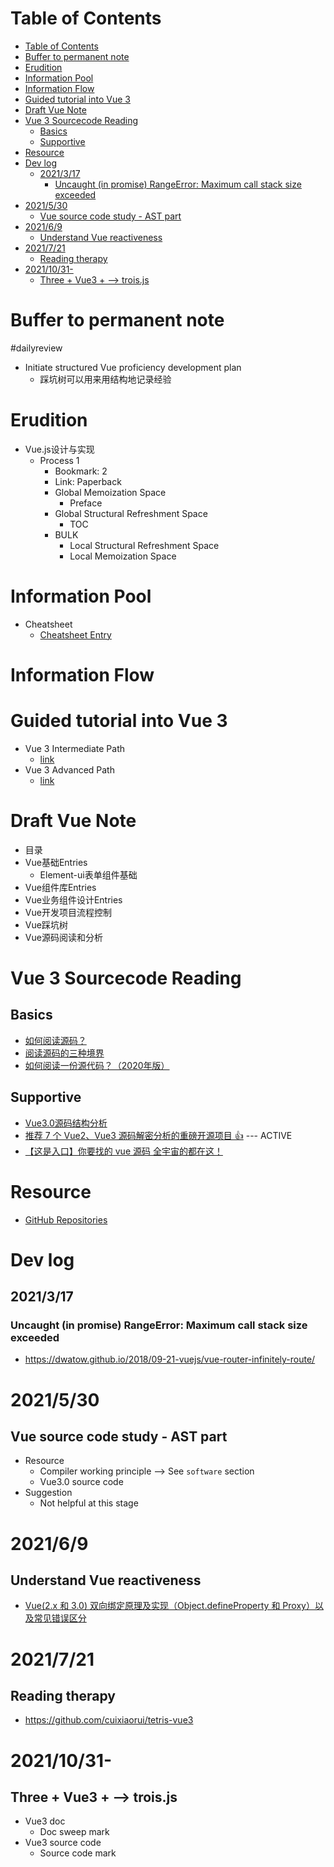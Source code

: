 # Table of Contents
- [Table of Contents](#table-of-contents)
- [Buffer to permanent note](#buffer-to-permanent-note)
- [Erudition](#erudition)
- [Information Pool](#information-pool)
- [Information Flow](#information-flow)
- [Guided tutorial into Vue 3](#guided-tutorial-into-vue-3)
- [Draft Vue Note](#draft-vue-note)
- [Vue 3 Sourcecode Reading](#vue-3-sourcecode-reading)
  - [Basics](#basics)
  - [Supportive](#supportive)
- [Resource](#resource)
- [Dev log](#dev-log)
  - [2021/3/17](#2021317)
    - [Uncaught (in promise) RangeError: Maximum call stack size exceeded](#uncaught-in-promise-rangeerror-maximum-call-stack-size-exceeded)
- [2021/5/30](#2021530)
  - [Vue source code study - AST part](#vue-source-code-study---ast-part)
- [2021/6/9](#202169)
  - [Understand Vue reactiveness](#understand-vue-reactiveness)
- [2021/7/21](#2021721)
  - [Reading therapy](#reading-therapy)
- [2021/10/31-](#20211031-)
  - [Three + Vue3 + --> trois.js](#three--vue3-----troisjs)

# Buffer to permanent note
#dailyreview

- Initiate structured Vue proficiency development plan
  - 踩坑树可以用来用结构地记录经验


# Erudition
- Vue.js设计与实现
  - Process 1
    - Bookmark: 2
    - Link: Paperback
    - Global Memoization Space
      - Preface
    - Global Structural Refreshment Space
      - TOC
    - BULK
      - Local Structural Refreshment Space
      - Local Memoization Space

# Information Pool
- Cheatsheet
  - [Cheatsheet Entry](https://www.vuemastery.com/courses-path/intermediate)

# Information Flow

# Guided tutorial into Vue 3
- Vue 3 Intermediate Path
  - [link](https://www.vuemastery.com/courses-path/intermediate)
- Vue 3 Advanced Path
  - [link](https://www.vuemastery.com/courses-path/intermediate)
# Draft Vue Note
- 目录
- Vue基础Entries
  - Element-ui表单组件基础
- Vue组件库Entries
- Vue业务组件设计Entries
- Vue开发项目流程控制
- Vue踩坑树
- Vue源码阅读和分析


# Vue 3 Sourcecode Reading
## Basics
- [如何阅读源码？](https://segmentfault.com/a/1190000022477187)
- [阅读源码的三种境界](https://juejin.cn/post/6844903603690291207)
- [如何阅读一份源代码？（2020年版）](https://www.codedump.info/post/20200605-how-to-read-code-v2020/)
## Supportive
- [Vue3.0源码结构分析](https://juejin.cn/post/6872529030260719623)
- [推荐 7 个 Vue2、Vue3 源码解密分析的重磅开源项目 👍](https://juejin.cn/post/6942492146725290020) --- ACTIVE
- [【这是入口】你要找的 vue 源码 全宇宙的都在这！](https://github.com/vue3/vue3-News/issues/16)
# Resource
- [GitHub Repositories](https://github.com/orgs/vuejs/repositories)

# Dev log
## 2021/3/17
### Uncaught (in promise) RangeError: Maximum call stack size exceeded
- https://dwatow.github.io/2018/09-21-vuejs/vue-router-infinitely-route/


# 2021/5/30
## Vue source code study - AST part
- Resource
  - Compiler working principle --> See `software` section
  - Vue3.0 source code
- Suggestion
  - Not helpful at this stage

# 2021/6/9
## Understand Vue reactiveness
- [Vue(2.x 和 3.0) 双向绑定原理及实现（Object.defineProperty 和 Proxy）以及常见错误区分](https://juejin.cn/post/6844904149239201800#heading-5)

# 2021/7/21
## Reading therapy
- https://github.com/cuixiaorui/tetris-vue3

# 2021/10/31-
## Three + Vue3 + --> trois.js
- Vue3 doc
  - Doc sweep mark
- Vue3 source code
  - Source code mark
